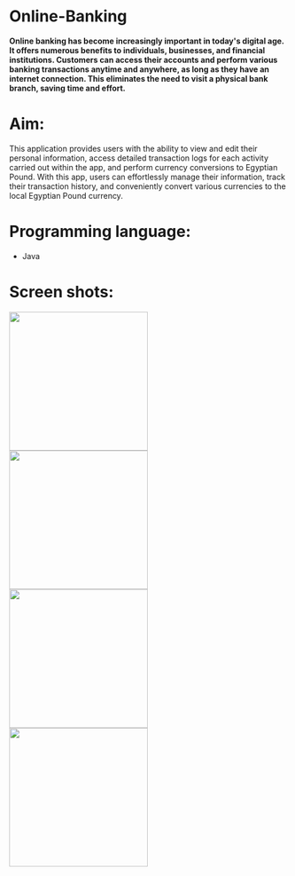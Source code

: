 # Online-Banking

**Online banking has become increasingly important in today's digital age. It offers numerous benefits to individuals, businesses, and financial institutions. Customers can access their accounts and perform various banking transactions anytime and anywhere, as long as they have an internet connection. This eliminates the need to visit a physical bank branch, saving time and effort.**



# Aim:
This application provides users with the ability to view and edit their personal information, access detailed transaction logs for each activity carried out within the app, and perform currency conversions to Egyptian Pound. With this app, users can effortlessly manage their information, track their transaction history, and conveniently convert various currencies to the local Egyptian Pound currency.

# Programming language:
- Java

# Screen shots:
<picture> <img align="left" src="images\Login.jpeg" width = 250px></picture>
<picture> <img align="left" src="images\Signup.jpeg" width = 250px></picture>
<picture> <img align="left" src="images\Home.jpeg" width = 250px></picture>
<picture> <img align="left" src="images\Transactions.jpeg" width = 250px></picture>
